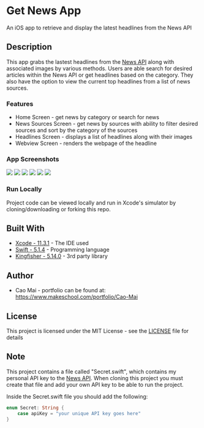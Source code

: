 # Get News App
An iOS app to retrieve and display the latest headlines from the News API

## Description
This app grabs the lastest headlines from the [News API](https://newsapi.org/) along with associated images by various methods. Users are able search for desired articles within the News API or get headlines based on the category. They also have the option to view the current top headlines from a list of news sources. 

### Features 
* Home Screen - get news by category or search for news
* News Sources Screen - get news by sources with ability to filter desired sources and sort by the category of the sources
* Headlines Screen - displays a list of headlines along with their images
* Webview Screen - renders the webpage of the headline

### App Screenshots
![](project_images/homeScreen.png) ![](project_images/newsCategory.png) ![](project_images/searchResults.png)
![](project_images/newsBySource1.png) ![](project_images/newsByIGN.png) ![](project_images/webpageView.png)

### Run Locally
Project code can be viewed locally and run in Xcode's simulator by cloning/downloading or forking this repo.

## Built With
* [Xcode - 11.3.1](https://developer.apple.com/xcode/) - The IDE used
* [Swift - 5.1.4](https://developer.apple.com/swift/) - Programming language
* [Kingfisher - 5.14.0](https://github.com/onevcat/Kingfisher) - 3rd party library

## Author
* Cao Mai - portfolio can be found at:
https://www.makeschool.com/portfolio/Cao-Mai

## License
This project is licensed under the MIT License - see the [LICENSE](LICENSE) file for details

## Note
This project contains a file called "Secret.swift", which contains my personal API key to the [News API](https://newsapi.org/). When cloning this project you must create that file and add your own API key to be able to run the project. 

Inside the Secret.swift file you should add the following:

```swift
enum Secret: String {
    case apiKey = "your unique API key goes here"
}
```
